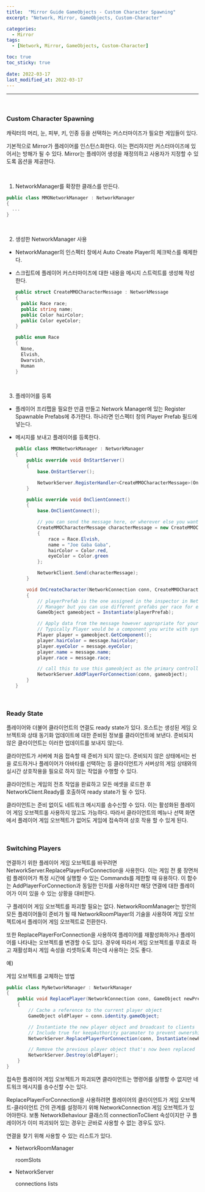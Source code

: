 ```yaml
---
title:  "Mirror Guide GameObjects - Custom Character Spawning"
excerpt: "Network, Mirror, GameObjects, Custom-Character"

categories:
  - Mirror
tags:
  - [Network, Mirror, GameObjects, Custom-Character]

toc: true
toc_sticky: true
 
date: 2022-03-17
last_modified_at: 2022-03-17
---  
```


***

<br>

### Custom Character Spawning

캐릭터의 머리, 눈, 피부, 키, 인종 등을 선택하는 커스터마이즈가 필요한 게임들이 있다.

기본적으로 Mirror가 플레이어를 인스턴스화한다. 이는 편리하지만 커스터마이즈에 있어서는 방해가 될 수 있다. Mirror는 플레이어 생성을 재정의하고 사용자가 지정할 수 있도록 옵션을 제공한다.

<br>

1. NetworkManager를 확장한 클래스를 만든다.

  ```cs
  public class MMONetworkManager : NetworkManager
  {
    ...
  }
  ```

  <br>

2. 생성한 NetworkManager 사용

  * NetworkManager의 인스펙터 창에서 Auto Create Player의 체크박스를 해제한다.

  * 스크립트에 플레이어 커스터마이즈에 대한 내용을 메시지 스트럭트를 생성해 작성한다.

    ```cs
    public struct CreateMMOCharacterMessage : NetworkMessage
    {
      public Race race;
      public string name;
      public Color hairColor;
      public Color eyeColor;
    }

    public enum Race
    {
      None,
      Elvish,
      Dwarvish,
      Human
    }
    ```  

  <br>

3. 플레이어를 등록

  * 플레이어 프리팹을 필요한 만큼 만들고 Network Manager에 있는 Register Spawnable Prefabs에 추가한다. 하나라면 인스펙터 창의 Player Prefab 필드에 넣는다.

  * 메시지를 보내고 플레이어를 등록한다.

    ```cs
    public class MMONetworkManager : NetworkManager
    {
        public override void OnStartServer()
        {
            base.OnStartServer();

            NetworkServer.RegisterHandler<CreateMMOCharacterMessage>(OnCreateCharacter);
        }

        public override void OnClientConnect()
        {
            base.OnClientConnect();

            // you can send the message here, or wherever else you want
            CreateMMOCharacterMessage characterMessage = new CreateMMOCharacterMessage
            {
                race = Race.Elvish,
                name = "Joe Gaba Gaba",
                hairColor = Color.red,
                eyeColor = Color.green
            };

            NetworkClient.Send(characterMessage);
        }

        void OnCreateCharacter(NetworkConnection conn, CreateMMOCharacterMessage message)
        {
            // playerPrefab is the one assigned in the inspector in Network
            // Manager but you can use different prefabs per race for example
            GameObject gameobject = Instantiate(playerPrefab);

            // Apply data from the message however appropriate for your game
            // Typically Player would be a component you write with syncvars or properties
            Player player = gameobject.GetComponent();
            player.hairColor = message.hairColor;
            player.eyeColor = message.eyeColor;
            player.name = message.name;
            player.race = message.race;

            // call this to use this gameobject as the primary controller
            NetworkServer.AddPlayerForConnection(conn, gameobject);
        }
    }
    ```

<br>

### Ready State

플레이어와 더불어 클라이언트의 연결도 ready state가 있다. 호스트는 생성된 게임 오브젝트와 상태 동기화 업데이트에 대한 준비된 정보를 클라이언트에 보낸다. 준비되지 않은 클라이언트는 이러한 업데이트를 보내지 않는다. 

클라이언트가 서버에 처음 접속할 때 준비가 되지 않는다. 준비되지 않은 상태에서는 씬을 로드하거나 플레이어가 아바타를 선택하는 등 클라이언트가 서버상의 게임 상태와의 실시간 상호작용을 필요로 하지 않는 작업을 수행할 수 있다. 

클라이언트는 게임의 전초 작업을 완료하고 모든 에셋을 로드한 후 NetworkClient.Ready를 호출하여 ready state가 될 수 있다.

클라이언트는 준비 없이도 네트워크 메시지를 송수신할 수 있다. 이는 활성화된 플레이어 게임 오브젝트를 사용하지 않고도 가능하다. 따라서 클라이언트의 메뉴나 선택 화면에서 플레이어 게임 오브젝트가 없어도 게임에 접속하여 상호 작용 할 수 있게 된다.  

<br>

### Switching Players

연결하기 위한 플레이어 게임 오브젝트를 바꾸려면 NetworkServer.ReplacePlayerForConnection을 사용한다. 이는 게임 전 룸 장면처럼 플레이어가 특정 시간에 실행할 수 있는 Commands를 제한할 때 유용하다. 이 함수는 AddPlayerForConnection과 동일한 인자를 사용하지만 해당 연결에 대한 플레이어가 이미 있을 수 있는 상황을 대비한다.

구 플레이어 게임 오브젝트를 파괴할 필요는 없다. NetworkRoomManager는 방안의 모든 플레이어들이 준비가 될 때 NetworkRoomPlayer의 기술을 사용하여 게임 오브젝트에서 플레이어 게임 오브젝트로 전환한다.

또한 ReplacePlayerForConnection을 사용하여 플레이어를 재활성화하거나 플레이어를 나타내는 오브젝트를 변경할 수도 있다. 경우에 따라서 게임 오브젝트를 무효로 하고 재활성화시 게임 속성을 리셋하도록 하는데 사용하는 것도 좋다.

예)  

게임 오브젝트를 교체하는 방법

```cs
public class MyNetworkManager : NetworkManager
{
    public void ReplacePlayer(NetworkConnection conn, GameObject newPrefab)
    {
        // Cache a reference to the current player object
        GameObject oldPlayer = conn.identity.gameObject;

        // Instantiate the new player object and broadcast to clients
        // Include true for keepAuthority paramater to prevent ownership change
        NetworkServer.ReplacePlayerForConnection(conn, Instantiate(newPrefab), true);

        // Remove the previous player object that's now been replaced
        NetworkServer.Destroy(oldPlayer);
    }
}
```

접속한 플레이어 게임 오브젝트가 파괴되면 클라이언트는 명령어를 실행할 수 없지만 네트워크 메시지를 송수신할 수는 있다.

ReplacePlayerForConnection을 사용하려면 플레이어의 클라이언트가 게임 오브젝트-클라이언트 간의 관계를 설정하기 위해 NetworkConnection 게임 오브젝트가 있어야한다. 보통 NetworkBehaviour 클래스의 connectionToClient 속성이지만 구 플레이어가 이미 파괴되어 있는 경우는 곧바로 사용할 수 없는 경우도 있다.

연결을 찾기 위해 사용할 수 있는 리스트가 있다. 

* NetworkRoomManager

  roomSlots

* NetworkServer

  connections lists
